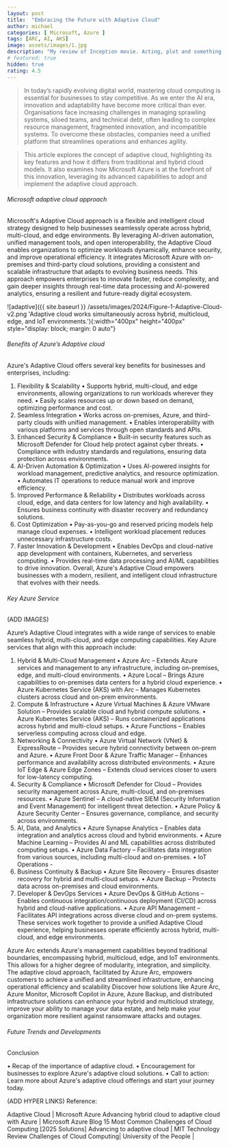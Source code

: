 ```yaml
---
layout: post
title:  "Embracing the Future with Adaptive Cloud"
author: michael
categories: [ Microsoft, Azure ]
tags: [ARC, AI, AKS]
image: assets/images/1.jpg
description: "My review of Inception movie. Acting, plot and something else in this short description."
# featured: true
hidden: true
rating: 4.5
---
```


> In today’s rapidly evolving digital world, mastering cloud computing is essential for businesses to stay competitive. As we enter the AI era, innovation and adaptability have become more critical than ever. Organisations face increasing challenges in managing sprawling systems, siloed teams, and technical debt, often leading to complex resource management, fragmented innovation, and incompatible systems. To overcome these obstacles, companies need a unified platform that streamlines operations and enhances agility. 

> This article explores the concept of adaptive cloud, highlighting its key features and how it differs from traditional and hybrid cloud models. It also examines how Microsoft Azure is at the forefront of this innovation, leveraging its advanced capabilities to adopt and implement the adaptive cloud approach.

###### Microsoft adaptive cloud approach 

Microsoft's Adaptive Cloud approach is a flexible and intelligent cloud strategy designed to help businesses seamlessly operate across hybrid, multi-cloud, and edge environments. By leveraging AI-driven automation, unified management tools, and open interoperability, the Adaptive Cloud enables organizations to optimize workloads dynamically, enhance security, and improve operational efficiency. It integrates Microsoft Azure with on-premises and third-party cloud solutions, providing a consistent and scalable infrastructure that adapts to evolving business needs. This approach empowers enterprises to innovate faster, reduce complexity, and gain deeper insights through real-time data processing and AI-powered analytics, ensuring a resilient and future-ready digital ecosystem.

![adaptive]({{ site.baseurl }} /assets/images/2024/Figure-1-Adaptive-Cloud-v2.png 'Adaptive cloud works simultaneously across hybrid, multicloud, edge, and IoT environments.'){:width="400px" height="400px" style="display: block; margin: 0 auto"}

###### Benefits of Azure’s Adaptive cloud

Azure's Adaptive Cloud offers several key benefits for businesses and enterprises, including:
1. Flexibility & Scalability
•	Supports hybrid, multi-cloud, and edge environments, allowing organizations to run workloads wherever they need.
•	Easily scales resources up or down based on demand, optimizing performance and cost.
2. Seamless Integration
•	Works across on-premises, Azure, and third-party clouds with unified management.
•	Enables interoperability with various platforms and services through open standards and APIs.
3. Enhanced Security & Compliance
•	Built-in security features such as Microsoft Defender for Cloud help protect against cyber threats.
•	Compliance with industry standards and regulations, ensuring data protection across environments.
4. AI-Driven Automation & Optimization
•	Uses AI-powered insights for workload management, predictive analytics, and resource optimization.
•	Automates IT operations to reduce manual work and improve efficiency.
5. Improved Performance & Reliability
•	Distributes workloads across cloud, edge, and data centers for low latency and high availability.
•	Ensures business continuity with disaster recovery and redundancy solutions.
6. Cost Optimization
•	Pay-as-you-go and reserved pricing models help manage cloud expenses.
•	Intelligent workload placement reduces unnecessary infrastructure costs.
7. Faster Innovation & Development
•	Enables DevOps and cloud-native app development with containers, Kubernetes, and serverless computing.
•	Provides real-time data processing and AI/ML capabilities to drive innovation.
Overall, Azure's Adaptive Cloud empowers businesses with a modern, resilient, and intelligent cloud infrastructure that evolves with their needs.

###### Key Azure Service 

(ADD IMAGES)

Azure’s Adaptive Cloud integrates with a wide range of services to enable seamless hybrid, multi-cloud, and edge computing capabilities. Key Azure services that align with this approach include:
1. Hybrid & Multi-Cloud Management
•	Azure Arc – Extends Azure services and management to any infrastructure, including on-premises, edge, and multi-cloud environments.
•	Azure Local – Brings Azure capabilities to on-premises data centers for a hybrid cloud experience.
•	Azure Kubernetes Service (AKS) with Arc – Manages Kubernetes clusters across cloud and on-prem environments.
2. Compute & Infrastructure
•	Azure Virtual Machines & Azure VMware Solution – Provides scalable cloud and hybrid compute solutions.
•	Azure Kubernetes Service (AKS) – Runs containerized applications across hybrid and multi-cloud setups.
•	Azure Functions – Enables serverless computing across cloud and edge.
3. Networking & Connectivity
•	Azure Virtual Network (VNet) & ExpressRoute – Provides secure hybrid connectivity between on-prem and Azure.
•	Azure Front Door & Azure Traffic Manager – Enhances performance and availability across distributed environments.
•	Azure IoT Edge & Azure Edge Zones – Extends cloud services closer to users for low-latency computing.
4. Security & Compliance
•	Microsoft Defender for Cloud – Provides security management across Azure, multi-cloud, and on-premises resources.
•	Azure Sentinel – A cloud-native SIEM (Security Information and Event Management) for intelligent threat detection.
•	Azure Policy & Azure Security Center – Ensures governance, compliance, and security across environments.
5. AI, Data, and Analytics
•	Azure Synapse Analytics – Enables data integration and analytics across cloud and hybrid environments.
•	Azure Machine Learning – Provides AI and ML capabilities across distributed computing setups.
•	Azure Data Factory – Facilitates data integration from various sources, including multi-cloud and on-premises.
•	IoT Operations - 
6. Business Continuity & Backup
•	Azure Site Recovery – Ensures disaster recovery for hybrid and multi-cloud setups.
•	Azure Backup – Protects data across on-premises and cloud environments.
7. Developer & DevOps Services
•	Azure DevOps & GitHub Actions – Enables continuous integration/continuous deployment (CI/CD) across hybrid and cloud-native applications.
•	Azure API Management – Facilitates API integrations across diverse cloud and on-prem systems.
These services work together to provide a unified Adaptive Cloud experience, helping businesses operate efficiently across hybrid, multi-cloud, and edge environments.

Azure Arc extends Azure's management capabilities beyond traditional boundaries, encompassing hybrid, multicloud, edge, and IoT environments. This allows for a higher degree of modularity, integration, and simplicity. The adaptive cloud approach, facilitated by Azure Arc, empowers customers to achieve a unified and streamlined infrastructure, enhancing operational efficiency and scalability
Discover how solutions like Azure Arc, Azure Monitor, Microsoft Copilot in Azure, Azure Backup, and distributed infrastructure solutions can enhance your hybrid and multicloud strategy, improve your ability to manage your data estate, and help make your organization more resilient against ransomware attacks and outages.


###### Future Trends and Developments

Conclusion

•	Recap of the importance of adaptive cloud.
•	Encouragement for businesses to explore Azure's adaptive cloud solutions.
•	Call to action: Learn more about Azure's adaptive cloud offerings and start your journey today.

(ADD HYPER LINKS)
Reference:

Adaptive Cloud | Microsoft Azure
Advancing hybrid cloud to adaptive cloud with Azure | Microsoft Azure Blog
15 Most Common Challenges of Cloud Computing [2025 Solutions]
Advancing to adaptive cloud | MIT Technology Review
Challenges of Cloud Computing| University of the People |
